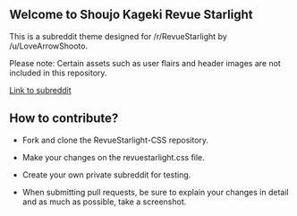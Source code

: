 ## Welcome to Shoujo Kageki Revue Starlight

This is a subreddit theme designed for /r/RevueStarlight by /u/LoveArrowShooto.

Please note: Certain assets such as user flairs and header images are not included in this repository. 

[Link to subreddit](https://www.reddit.com/r/RevueStarlight)

## How to contribute?

* Fork and clone the RevueStarlight-CSS repository.

* Make your changes on the revuestarlight.css file.

* Create your own private subreddit for testing.

* When submitting pull requests, be sure to explain your changes in detail and as much as possible, take a screenshot.

